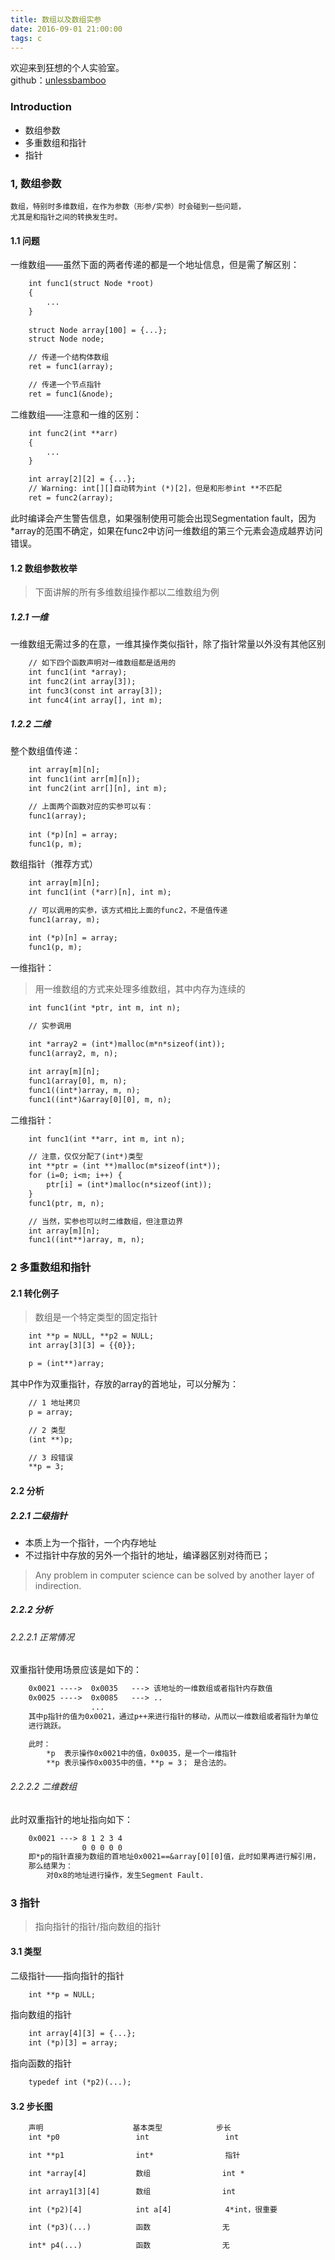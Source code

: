 ```yaml
---
title: 数组以及数组实参  
date: 2016-09-01 21:00:00  
tags: c
---
```


欢迎来到狂想的个人实验室。  
github：[unlessbamboo](https://github.com/unlessbamboo)


### Introduction
- 数组参数
- 多重数组和指针
- 指针


### 1, 数组参数
> 
    数组，特别时多维数组，在作为参数（形参/实参）时会碰到一些问题，
    尤其是和指针之间的转换发生时。

#### 1.1 问题
一维数组——虽然下面的两者传递的都是一个地址信息，但是需了解区别：
```gcc
    int func1(struct Node *root)
    {
        ...
    }
    
    struct Node array[100] = {...};
    struct Node node;

    // 传递一个结构体数组
    ret = func1(array);

    // 传递一个节点指针
    ret = func1(&node);
```

二维数组——注意和一维的区别：
```gcc
    int func2(int **arr)
    {
        ...
    }

    int array[2][2] = {...};
    // Warning: int[][]自动转为int (*)[2]，但是和形参int **不匹配
    ret = func2(array);
```
此时编译会产生警告信息，如果强制使用可能会出现Segmentation fault，因为
\*array的范围不确定，如果在func2中访问一维数组的第三个元素会造成越界访问
错误。


#### 1.2 数组参数枚举
> 下面讲解的所有多维数组操作都以二维数组为例
##### 1.2.1 一维
一维数组无需过多的在意，一维其操作类似指针，除了指针常量以外没有其他区别
```gcc
    // 如下四个函数声明对一维数组都是适用的
    int func1(int *array);
    int func2(int array[3]);
    int func3(const int array[3]);
    int func4(int array[], int m);
```

##### 1.2.2 二维
整个数组值传递：
```gcc
    int array[m][n];
    int func1(int arr[m][n]);
    int func2(int arr[][n], int m);

    // 上面两个函数对应的实参可以有：
    func1(array);
    
    int (*p)[n] = array;
    func1(p, m);
```

数组指针（推荐方式）
```gcc
    int array[m][n];
    int func1(int (*arr)[n], int m);

    // 可以调用的实参，该方式相比上面的func2，不是值传递
    func1(array, m);

    int (*p)[n] = array;
    func1(p, m);
```

一维指针：
> 用一维数组的方式来处理多维数组，其中内存为连续的
```gcc
    int func1(int *ptr, int m, int n);
    
    // 实参调用

    int *array2 = (int*)malloc(m*n*sizeof(int));
    func1(array2, m, n);

    int array[m][n];
    func1(array[0], m, n);
    func1((int*)array, m, n);
    func1((int*)&array[0][0], m, n);
```

二维指针：
```gcc
    int func1(int **arr, int m, int n);

    // 注意，仅仅分配了(int*)类型
    int **ptr = (int **)malloc(m*sizeof(int*));
    for (i=0; i<m; i++) {
        ptr[i] = (int*)malloc(n*sizeof(int));
    }
    func1(ptr, m, n);

    // 当然，实参也可以时二维数组，但注意边界
    int array[m][n];
    func1((int**)array, m, n); 
```


### 2 多重数组和指针
#### 2.1 转化例子
> 数组是一个特定类型的固定指针
```gcc
    int **p = NULL, **p2 = NULL;
    int array[3][3] = {{0}};

    p = (int**)array;
```
其中P作为双重指针，存放的array的首地址，可以分解为：
```gcc
    // 1 地址拷贝
    p = array;

    // 2 类型
    (int **)p;

    // 3 段错误
    **p = 3;
```

#### 2.2 分析
##### 2.2.1 二级指针
- 本质上为一个指针，一个内存地址
- 不过指针中存放的另外一个指针的地址，编译器区别对待而已；
> Any problem in computer science can be solved by another layer of indirection.

##### 2.2.2 分析
###### 2.2.2.1 正常情况
双重指针使用场景应该是如下的：
```gcc
    0x0021 ---->  0x0035   ---> 该地址的一维数组或者指针内存数值
    0x0025 ---->  0x0085   ---> ..
                  ...
    其中p指针的值为0x0021，通过p++来进行指针的移动，从而以一维数组或者指针为单位
    进行跳跃。

    此时：
        *p  表示操作0x0021中的值，0x0035，是一个一维指针
        **p 表示操作0x0035中的值，**p = 3； 是合法的。
```

###### 2.2.2.2 二维数组
此时双重指针的地址指向如下：
```gcc
    0x0021 ---> 8 1 2 3 4
                0 0 0 0 0
    即*p的指针直接为数组的首地址0x0021==&array[0][0]值，此时如果再进行解引用，
    那么结果为：
        对0x8的地址进行操作，发生Segment Fault.
```


### 3 指针
> 指向指针的指针/指向数组的指针
#### 3.1 类型
二级指针——指向指针的指针
```gcc
    int **p = NULL;
```
指向数组的指针
```gcc
    int array[4][3] = {...};
    int (*p)[3] = array;
```
指向函数的指针
```gcc
    typedef int (*p2)(...);
```
#### 3.2 步长图
```gcc
    声明                    基本类型            步长
    int *p0                 int                 int

    int **p1                int*                指针

    int *array[4]           数组                int *

    int array1[3][4]        数组                int

    int (*p2)[4]            int a[4]            4*int，很重要

    int (*p3)(...)          函数                无

    int* p4(...)            函数                无
```

